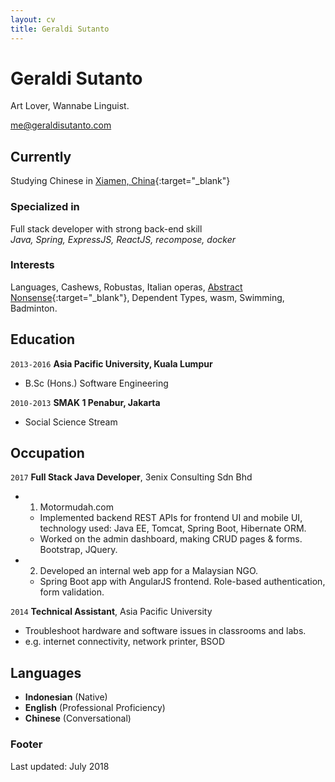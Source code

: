 ```yaml
---
layout: cv
title: Geraldi Sutanto
---
```

# Geraldi Sutanto
Art Lover, Wannabe Linguist.

<div id="webaddress">
  <a href="mailto:me@geraldisutanto.com">me@geraldisutanto.com</a>
</div>


## Currently

Studying Chinese in [Xiamen, China](https://goo.gl/maps/2ebPpe8v2mK2){:target="_blank"}

### Specialized in

Full stack developer with strong back-end skill
<br>
_Java, Spring, ExpressJS, ReactJS, recompose, docker_

### Interests

Languages, Cashews, Robustas, Italian operas, [Abstract Nonsense](https://en.wikipedia.org/wiki/Abstract_nonsense){:target="_blank"}, Dependent Types, wasm, Swimming, Badminton.


## Education

`2013-2016`
__Asia Pacific University, Kuala Lumpur__
- B.Sc (Hons.) Software Engineering

`2010-2013`
__SMAK 1 Penabur, Jakarta__
- Social Science Stream

## Occupation

`2017`
__Full Stack Java Developer__, 3enix Consulting Sdn Bhd

- 1) Motormudah.com
  - Implemented backend REST APIs for frontend UI and mobile UI, technology used: Java EE, Tomcat, Spring Boot, Hibernate ORM.
  - Worked on the admin dashboard, making CRUD pages & forms. Bootstrap, JQuery.

- 2) Developed an internal web app for a Malaysian NGO.
  - Spring Boot app with AngularJS frontend. Role-based authentication, form validation.

`2014`
__Technical Assistant__, Asia Pacific University

- Troubleshoot hardware and software issues in classrooms and labs. 
- e.g. internet connectivity, network printer, BSOD

## Languages

- __Indonesian__ (Native)
- __English__ (Professional Proficiency)
- __Chinese__ (Conversational)

### Footer

Last updated: July 2018


